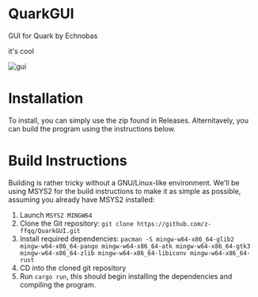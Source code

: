 # QuarkGUI
GUI for Quark by Echnobas

it's cool

![gui](https://cdn.discordapp.com/attachments/1044585102384042005/1089953259608887386/image.png)

# Installation
To install, you can simply use the zip found in Releases. Alternitavely, you can build the program using the instructions below.

# Build Instructions
Building is rather tricky without a GNU/Linux-like environment. We'll be using MSYS2 for the build instructions to make it as simple as possible, assuming you already have MSYS2 installed:

1. Launch `MSYS2 MINGW64`
2. Clone the Git repository: `git clone https://github.com/z-ffqq/QuarkGUI.git`
3. Install required dependencies:
```pacman -S mingw-w64-x86_64-glib2 mingw-w64-x86_64-pango mingw-w64-x86_64-atk mingw-w64-x86_64-gtk3 mingw-w64-x86_64-zlib mingw-w64-x86_64-libiconv mingw-w64-x86_64-rust```
4. CD into the cloned git repository
5. Run `cargo run`, this should begin installing the dependencies and compiling the program.

